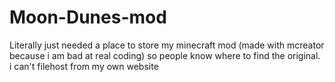# Moon-Dunes-mod
Literally just needed a place to store my minecraft mod (made with mcreator because i am bad at real coding) so people know where to find the original. i can't filehost from my own website
